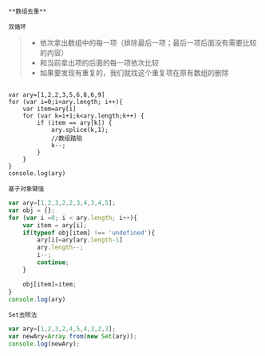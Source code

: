 `**数组去重**`

`双循环`

>- 依次拿出数组中的每一项（排除最后一项；最后一项后面没有需要比较的内容）
>- 和当前拿出项的后面的每一项依次比较
>- 如果要发现有重复的，我们就找这个重复项在原有数组的删除


```javasript

var ary=[1,2,2,3,5,6,8,6,9]
for (var i=0;i<ary.length; i++){
    var item=ary[i]
    for (var k=i+1;k<ary.length;k++) {
        if (item == ary[k]) {
            ary.splice(k,1);
            //数组踏陷
            k--;
        }
    }
}
console.log(ary)

```

`基于对象键值`

```javascript
var ary=[1,2,3,2,2,3,4,3,4,5];
var obj = {};
for (var i =0; i < ary.length; i++){
    var item = ary[i];
    if(typeof obj[item] !== 'undefined'){
        ary[i]=ary[ary.length-1]
        ary.length--;
        i--;
        continue;
    }

    obj[item]=item;
}
console.log(ary)

```
`Set去除法`

```javascript
var ary=[1,2,3,2,4,5,4,3,2,3];
var newAry=Array.from(new Set(ary));
console.log(newAry);
```


